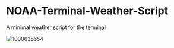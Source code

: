 # NOAA-Terminal-Weather-Script

A minimal weather script for the terminal 


![1000635654](https://github.com/user-attachments/assets/c14e7aa9-0c8f-469b-a662-38f338ac2701)
